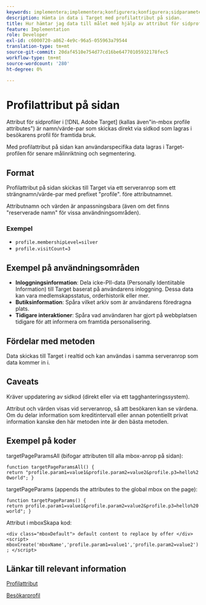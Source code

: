 ```yaml
---
keywords: implementera;implementera;konfigurera;konfigurera;sidparameter
description: Hämta in data i Target med profilattribut på sidan.
title: Hur hämtar jag data till målet med hjälp av attribut för sidprofil?
feature: Implementation
role: Developer
exl-id: c6000720-a862-4e9c-96a5-055963a79544
translation-type: tm+mt
source-git-commit: 20daf4510e754d77cd16be64770105932178fec5
workflow-type: tm+mt
source-wordcount: '280'
ht-degree: 0%

---
```


# Profilattribut på sidan

Attribut för sidprofiler i [!DNL Adobe Target] (kallas även&quot;in-mbox profile attributes&quot;) är namn/värde-par som skickas direkt via sidkod som lagras i besökarens profil för framtida bruk.

Med profilattribut på sidan kan användarspecifika data lagras i Target-profilen för senare målinriktning och segmentering.

## Format

Profilattribut på sidan skickas till Target via ett serveranrop som ett strängnamn/värde-par med prefixet &quot;profile&quot;. före attributnamnet.

Attributnamn och värden är anpassningsbara (även om det finns &quot;reserverade namn&quot; för vissa användningsområden).

### Exempel

* `profile.membershipLevel=silver`
* `profile.visitCount=3`

## Exempel på användningsområden

* **Inloggningsinformation**: Dela icke-PII-data (Personally Identiitable Information) till Target baserat på användarens inloggning. Dessa data kan vara medlemskapsstatus, orderhistorik eller mer.
* **Butiksinformation**: Spåra vilket arkiv som är användarens föredragna plats.
* **Tidigare interaktioner**: Spåra vad användaren har gjort på webbplatsen tidigare för att informera om framtida personalisering.

## Fördelar med metoden

Data skickas till Target i realtid och kan användas i samma serveranrop som data kommer in i.

## Caveats

Kräver uppdatering av sidkod (direkt eller via ett tagghanteringssystem).

Attribut och värden visas vid serveranrop, så att besökaren kan se värdena. Om du delar information som kreditintervall eller annan potentiellt privat information kanske den här metoden inte är den bästa metoden.

## Exempel på koder

targetPageParamsAll (bifogar attributen till alla mbox-anrop på sidan):

`function targetPageParamsAll() { return "profile.param1=value1&profile.param2=value2&profile.p3=hello%20world"; }`

targetPageParams (appends the attributes to the global mbox on the page):

`function targetPageParams() { return profile.param1=value1&profile.param2=value2&profile.p3=hello%20world"; }`

Attribut i mboxSkapa kod:

`<div class="mboxDefault"> default content to replace by offer </div> <script> mboxCreate('mboxName','profile.param1=value1','profile.param2=value2'); </script>`

## Länkar till relevant information

[Profilattribut](/help/c-target/c-visitor-profile/profile-parameters.md#concept_01A30B4762D64CD5946B3AA38DC8A201)

[Besökarprofil](/help/c-target/c-audiences/c-target-rules/visitor-profile.md#concept_E972690B9A4C4372A34229FA37EDA38E)

